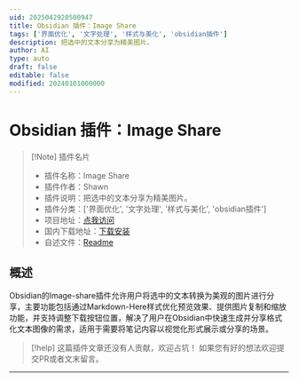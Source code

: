 ```yaml
---
uid: 2025042920500947
title: Obsidian 插件：Image Share
tags: ['界面优化', '文字处理', '样式与美化', 'obsidian插件']
description: 把选中的文本分享为精美图片。
author: AI
type: auto
draft: false
editable: false
modified: 20240101000000
---
```


# Obsidian 插件：Image Share

> [!Note] 插件名片
> - 插件名称：Image Share
> - 插件作者：Shawn
> - 插件说明：把选中的文本分享为精美图片。
> - 插件分类：['界面优化', '文字处理', '样式与美化', 'obsidian插件']
> - 项目地址：[点我访问](https://github.com/iqijun/obsidian-image-share)
> - 国内下载地址：[下载安装](https://pkmer.cn/products/plugin/pluginMarket/?image-share)
> - 自述文件：[Readme](https://ghproxy.net/https://raw.githubusercontent.com/iqijun/obsidian-image-share/master/README.md)



## 概述

Obsidian的Image-share插件允许用户将选中的文本转换为美观的图片进行分享，主要功能包括通过Markdown-Here样式优化预览效果、提供图片复制和缩放功能，并支持调整下载按钮位置，解决了用户在Obsidian中快速生成并分享格式化文本图像的需求，适用于需要将笔记内容以视觉化形式展示或分享的场景。


> [!help] 
> 这篇插件文章还没有人贡献，欢迎占坑！
> 如果您有好的想法欢迎提交PR或者文末留言。
> 

---



